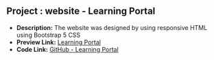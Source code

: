 ## Project : website - Learning Portal
- **Description:** The website was designed by using responsive HTML using Bootstrap 5 CSS
- **Preview Link:** [Learning Portal](https://learningtutorweb.web.app/)
- **Code Link:** [GitHub - Learning Portal](https://github.com/SDeepaGithub/XCHOP_Project.git)
